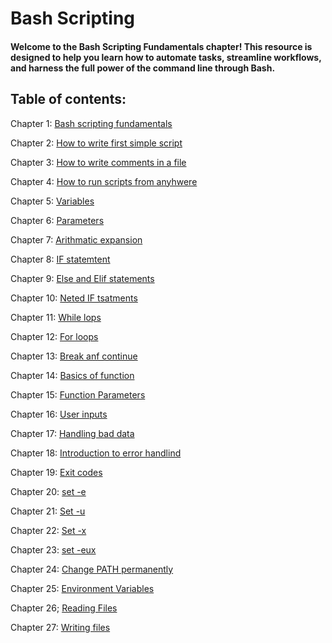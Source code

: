 # Bash Scripting

#### Welcome to the Bash Scripting Fundamentals chapter! This resource is designed to help you learn how to automate tasks, streamline workflows, and harness the full power of the command line through Bash.

## Table of contents:

Chapter 1: [Bash scripting fundamentals](https://github.com/Yasir-77/Devops-Learning/tree/main/Bash%20Scripting/Notes#introduction-to-bash-scripting)

Chapter 2: [How to write first simple script](https://github.com/Yasir-77/Devops-Learning/tree/main/Bash%20Scripting/Notes#how-to-write-first-simple-script)

Chapter 3: [How to write comments in a file](https://github.com/Yasir-77/Devops-Learning/tree/main/Bash%20Scripting/Notes#how-to-write-comments-in-a-file)

Chapter 4: [How to run scripts from anyhwere](https://github.com/Yasir-77/Devops-Learning/blob/main/Bash%20Scripting/Notes/README.md#how-to-run-scripts-from-anywhere)

Chapter 5: [Variables](https://github.com/Yasir-77/Devops-Learning/blob/main/Bash%20Scripting/Notes/README.md#variables)

Chapter 6: [Parameters](https://github.com/Yasir-77/Devops-Learning/blob/main/Bash%20Scripting/Notes/README.md#parameters)

Chapter 7: [Arithmatic expansion](https://github.com/Yasir-77/Devops-Learning/blob/main/Bash%20Scripting/Notes/README.md#parameters)

Chapter 8: [IF statemtent](https://github.com/Yasir-77/Devops-Learning/blob/main/Bash%20Scripting/Notes/README.md#if-statements)

Chapter 9: [Else and Elif statements](https://github.com/Yasir-77/Devops-Learning/blob/main/Bash%20Scripting/Notes/README.md#else-and-elif)

Chapter 10: [Neted IF tsatments](https://github.com/Yasir-77/Devops-Learning/blob/main/Bash%20Scripting/Notes/README.md#nested-if-statements)

Chapter 11: [While lops](https://github.com/Yasir-77/Devops-Learning/blob/main/Bash%20Scripting/Notes/README.md#while-loops)

Chapter 12: [For loops](https://github.com/Yasir-77/Devops-Learning/blob/main/Bash%20Scripting/Notes/README.md#for-loops)

Chapter 13: [Break anf continue](https://github.com/Yasir-77/Devops-Learning/blob/main/Bash%20Scripting/Notes/README.md#break-and-continue)

Chapter 14: [Basics of function](https://github.com/Yasir-77/Devops-Learning/blob/main/Bash%20Scripting/Notes/README.md#basics-of-functions)

Chapter 15: [Function Parameters](https://github.com/Yasir-77/Devops-Learning/blob/main/Bash%20Scripting/Notes/README.md#function-parameters)

Chapter 16: [User inputs](https://github.com/Yasir-77/Devops-Learning/blob/main/Bash%20Scripting/Notes/README.md#user-inputs)

Chapter 17: [Handling bad data](https://github.com/Yasir-77/Devops-Learning/blob/main/Bash%20Scripting/Notes/README.md#handling-bad-data)

Chapter 18: [Introduction to error handlind](https://github.com/Yasir-77/Devops-Learning/blob/main/Bash%20Scripting/Notes/README.md#introduction-to-error-handling)

Chapter 19: [Exit codes](https://github.com/Yasir-77/Devops-Learning/blob/main/Bash%20Scripting/Notes/README.md#exit-codes)

Chapter 20: [set -e](https://github.com/Yasir-77/Devops-Learning/blob/main/Bash%20Scripting/Notes/README.md#set--e)

Chapter 21: [Set -u](https://github.com/Yasir-77/Devops-Learning/blob/main/Bash%20Scripting/Notes/README.md#set--u)

Chapter 22: [Set -x](https://github.com/Yasir-77/Devops-Learning/blob/main/Bash%20Scripting/Notes/README.md#set--x)

Chapter 23: [set -eux](https://github.com/Yasir-77/Devops-Learning/blob/main/Bash%20Scripting/Notes/README.md#set--eux)

Chapter 24: [Change PATH permanently](https://github.com/Yasir-77/Devops-Learning/blob/main/Bash%20Scripting/Notes/README.md#change-path-permanently)

Chapter 25: [Environment Variables](https://github.com/Yasir-77/Devops-Learning/blob/main/Bash%20Scripting/Notes/README.md#environment-variables)

Chapter 26; [Reading Files](https://github.com/Yasir-77/Devops-Learning/blob/main/Bash%20Scripting/Notes/README.md#reading-files)

Chapter 27: [Writing files](https://github.com/Yasir-77/Devops-Learning/blob/main/Bash%20Scripting/Notes/README.md#writing-files)



